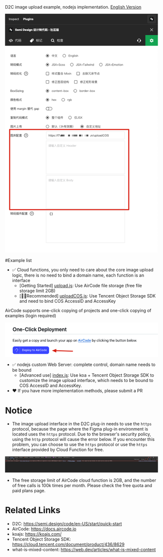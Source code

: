 D2C image upload example, nodejs implementation. [English Version](./README-en.md)

[![image-upload-config](./image-upload-config.png)](https://semi.design/code/en-US/d2c/settings)

#Example list

- ✅ Cloud functions, you only need to care about the core image upload logic, there is no need to bind a domain name, each function is an interface
   - [Getting Started] [upload.js](./examples/aircode/upload.js): Use AirCode file storage (free file storage limit 2GB)
   - [👍🏻Recommended] [uploadCOS.js](./examples/aircode/uploadCOS.js): Use Tencent Object Storage SDK and need to bind COS AccessID and AccessKey

AirCode supports one-click copying of projects and one-click copying of examples (login required)

[![copy-aircode](copy-aircode.png)](https://aircode.io/dashboard?owner=shijiatongxue&repo=d2c-image-upload-examples&path=examples%2Faircode&appname=d2c-image-bed-aircode-example)

- ✅ nodejs custom Web Server: complete control, domain name needs to be bound
   - [Advanced use] [index.js](./examples/nodejs/src/index.js): Use koa + Tencent Object Storage SDK to customize the image upload interface, which needs to be bound to COS AccessID and AccessKey.
- ❤️ If you have more implementation methods, please submit a PR

# Notice

- The image upload interface in the D2C plug-in needs to use the `https` protocol, because the page where the Figma plug-in environment is located uses the `https` protocol. Due to the browser's security policy, using the `http` protocol will cause the error below. If you encounter this problem, you can choose to use the `https` protocol or use the `https` interface provided by Cloud Function for free.

![http-mix-content-error](./http-mix-content-error.png)

- The free storage limit of AirCode cloud function is 2GB, and the number of free calls is 100k times per month. Please check the free quota and paid plans page.

# Related Links

- D2C: https://semi.design/code/en-US/start/quick-start
- AirCode: https://docs.aircode.io
- koajs: https://koajs.com/
- Tencent Object Storage SDK: https://cloud.tencent.com/document/product/436/8629
- what-is-mixed-content: https://web.dev/articles/what-is-mixed-content